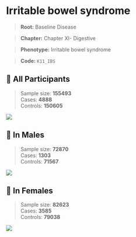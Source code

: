 # Irritable bowel syndrome

> **Root:** Baseline Disease  

> **Chapter:** Chapter XI- Digestive  

> **Phenotype:** Irritable bowel syndrome  

> **Code:** `K11_IBS`

## 🧪 All Participants  
> Sample size: **155493**  
> Cases: **4888**  
> Controls: **150605**
<img src="/Disease/Figures/ALL/Incidence/K11_IBS.png"/>
<CsvTable src="/Disease/Data/ALL/Incidence/COX_K11_IBS.csv" label="🔍 View full results" />

## 👨 In Males  
> Sample size: **72870**  
> Cases: **1303**  
> Controls: **71567**
<img src="/Disease/Figures/Male/Incidence/K11_IBS.png"/>
<CsvTable src="/Disease/Data/Male/Incidence/COX_K11_IBS.csv" label="🔍 View full results" />

## 👩 In Females  
> Sample size: **82623**  
> Cases: **3585**  
> Controls: **79038**
<img src="/Disease/Figures/Female/Incidence/K11_IBS.png"/>
<CsvTable src="/Disease/Data/Female/Incidence/COX_K11_IBS.csv" label="🔍 View full results" />
